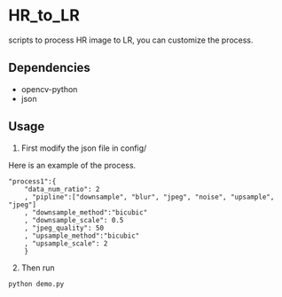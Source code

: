 # HR_to_LR

scripts to process HR image to LR, you can customize the process.

## Dependencies

- opencv-python
- json

## Usage

1. First modify the json file in config/

Here is an example of the process.
```
"process1":{
	"data_num_ratio": 2
	, "pipline":["downsample", "blur", "jpeg", "noise", "upsample", "jpeg"]
	, "downsample_method":"bicubic"
	, "downsample_scale": 0.5
	, "jpeg_quality": 50
	, "upsample_method":"bicubic"
	, "upsample_scale": 2
	}
```

2. Then run

`python demo.py`